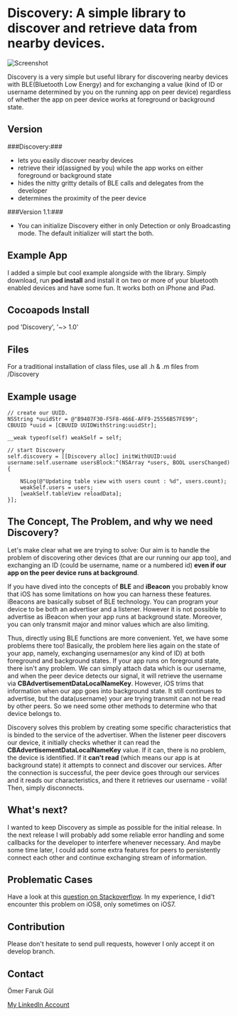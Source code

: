 # Discovery: A simple library to discover and retrieve data from nearby devices.

![Screenshot](https://raw.githubusercontent.com/omergul123/Discovery/master/screenshot2.png)

Discovery is a very simple but useful library for discovering nearby devices with BLE(Bluetooth Low Energy) and for exchanging a value (kind of ID or username determined by you on the running app on peer device) regardless of whether the app on peer device works at foreground or background state.

## Version ##


###Discovery:###
* lets you easily discover nearby devices
* retrieve their id(assigned by you) while the app works on either foreground or background state
* hides the nitty gritty details of BLE calls and delegates from the developer
* determines the proximity of the peer device

###Version 1.1:###
* You can initialize Discovery either in only Detection or only Broadcasting mode. The default initializer will start the both.

## Example App ##

I added a simple but cool example alongside with the library. Simply download, run **pod install** and install it on two or more of your bluetooth enabled devices and have some fun. It works both on iPhone and iPad.

## Cocoapods Install

pod 'Discovery', '~> 1.0'

## Files

For a traditional installation of class files, use all .h & .m files from /Discovery

## Example usage

````
// create our UUID.
NSString *uuidStr = @"B9407F30-F5F8-466E-AFF9-25556B57FE99";
CBUUID *uuid = [CBUUID UUIDWithString:uuidStr];
    
__weak typeof(self) weakSelf = self;
    
// start Discovery
self.discovery = [[Discovery alloc] initWithUUID:uuid username:self.username usersBlock:^(NSArray *users, BOOL usersChanged) {
        
    NSLog(@"Updating table view with users count : %d", users.count);
    weakSelf.users = users;
    [weakSelf.tableView reloadData];
}];

````

## The Concept, The Problem, and why we need Discovery?

Let's make clear what we are trying to solve: Our aim is to handle the problem of discovering other devices (that are our running our app too), and exchanging an ID (could be username, name or a numbered id) **even if our app on the peer device runs at background**.

If you have dived into the concepts of **BLE** and **iBeacon** you probably know that iOS has some limitations on how you can harness these features. iBeacons are basically subset of BLE technology. You can program your device to be both an advertiser and a listener. However it is not possible to advertise as iBeacon when your app runs at background state. Moreover, you can only transmit major and minor values which are also limiting.

Thus, directly using BLE functions are more convenient. Yet, we have some problems there too! Basically, the problem here lies again on the state of your app, namely, exchanging usernames(or any kind of ID) at both foreground and background states. If your app runs on foreground state, there isn't any problem. We can simply attach data which is our username, and when the peer device detects our signal, it will retrieve the username via **CBAdvertisementDataLocalNameKey**. However, iOS trims that information when our app goes into background state. It still continues to advertise, but the data(username) your are trying transmit can not be read by other peers. So we need some other methods to determine who that device belongs to.

Discovery solves this problem by creating some specific characteristics that is binded to the service of the advertiser. When the listener peer discovers our device, it initially checks whether it can read the **CBAdvertisementDataLocalNameKey** value. If it can, there is no problem, the device is identified. If it **can't read** (which means our app is at background state) it attempts to connect and discover our services. After the connection is successful, the peer device goes through our services and it reads our characteristics, and there it retrieves our username - voilà! Then, simply disconnects.

## What's next? ##

I wanted to keep Discovery as simple as possible for the initial release. In the next release I will probably add some reliable error handling and some callbacks for the developer to interfere whenever necessary. And maybe some time later, I could add some extra features for peers to persistently connect each other and continue exchanging stream of information.

## Problematic Cases ##

Have a look at this [question on Stackoverflow][1]. In my experience, I did't encounter this problem on iOS8, only sometimes on iOS7.

## Contribution

Please don't hesitate to send pull requests, however I only accept it on develop branch.

## Contact

Ömer Faruk Gül

[My LinkedIn Account][2]

 [1]: http://stackoverflow.com/questions/20380561/ios-corebluetoothwarning-unknown-error-1309
 [2]: http://www.linkedin.com/profile/view?id=44437676


